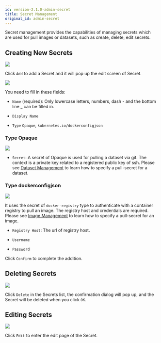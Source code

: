 ```yaml
---
id: version-2.1.0-admin-secret
title: Secret Management
original_id: admin-secret
---
```


Secret management provides the capabilities of managing secrets which are used for pull images or datasets, such as create, delete, edit secrets.

## Creating New Secrets

![](assets/secret_add.png)

Click `Add` to add a Secret and it will pop up the edit screen of Secret.

![](assets/secret_empty.png)

You need to fill in these fields:

+ `Name` (required): Only lowercase letters, numbers, dash - and the bottom line _ can be filled in.

+ `Display Name`

+ `Type` `Opaque`, `kubernetes.io/dockerconfigjson`

### Type Opaque

![](assets/secret_opaque_key.png)

+ `Secret`: A secret of Opaque is used for pulling a dataset via git. The context is a private key related to a registered public key of ssh. Please see [Dataset Management](admin-dataset) to learn how to specify a pull-secret for a dataset.

### Type dockerconfigjson

![](assets/secret_dockerconfigjson.png)

It uses the secret of `docker-registry` type to authenticate with a container registry to pull an image. The registry host and credentials are required. Please see [Image Management](admin-image) to learn how to specify a pull-secret for an image.

+ `Registry Host`: The url of registry host.

+ `Username`

+ `Password`

Click `Confirm` to complete the addition.

## Deleting Secrets

![](assets/secret_delete.png)

Click `Delete` in the Secrets list, the confirmation dialog will pop up, and the Secret will be deleted when you click `OK`.

## Editing Secrets

![](assets/secret_edit.png)

Click `Edit` to enter the edit page of the Secret.
